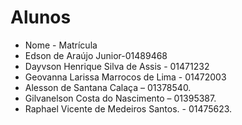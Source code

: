 # Alunos

* Nome - Matrícula
* Edson de Araújo Junior-01489468
* Dayvson Henrique Silva de Assis - 01471232
* Geovanna Larissa Marrocos de Lima - 01472003
* Alesson de Santana Calaça – 01378540.
* Gilvanelson Costa do Nascimento – 01395387.
* Raphael Vicente de Medeiros Santos. - 01475623.
